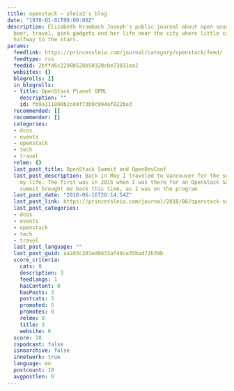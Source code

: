 ```yaml
---
title: openstack – pleia2's blog
date: "1970-01-01T00:00:00Z"
description: Elizabeth Krumbach Joseph's public journal about open source, mainframes,
  beer, travel, pink gadgets and her life near the city where little cable cars climb
  halfway to the stars.
params:
  feedlink: https://princessleia.com/journal/category/openstack/feed/
  feedtype: rss
  feedid: 2bffd6c2298b528b50320cbe73031ea2
  websites: {}
  blogrolls: []
  in_blogrolls:
  - title: OpenStack Planet OPML
    description: ""
    id: fb9a111890b2cd4f73b9c994af822be3
  recommended: []
  recommender: []
  categories:
  - dcos
  - events
  - openstack
  - tech
  - travel
  relme: {}
  last_post_title: OpenStack Summit and OpenDevConf
  last_post_description: Back in May I traveled to Vancouver for the second time in
    my life. The first was in 2015 when I was there for an OpenStack Summit, and the
    summit brought me back this time, as I was on the program
  last_post_date: "2018-06-16T20:14:54Z"
  last_post_link: https://princessleia.com/journal/2018/06/openstack-summit-and-opendevconf/
  last_post_categories:
  - dcos
  - events
  - openstack
  - tech
  - travel
  last_post_language: ""
  last_post_guid: aa2d3c201ed0433af49ce35bad72b39b
  score_criteria:
    cats: 0
    description: 3
    feedlangs: 1
    hasContent: 0
    hasPosts: 3
    postcats: 3
    promoted: 5
    promotes: 0
    relme: 0
    title: 3
    website: 0
  score: 18
  ispodcast: false
  isnoarchive: false
  innetwork: true
  language: en
  postcount: 10
  avgpostlen: 0
---
```

